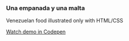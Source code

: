 ### Una empanada y una malta
Venezuelan food illustrated only with HTML/CSS

[Watch demo in Codepen](https://codepen.io/tirsolecointere/full/bJKWzR "Empanada & Malta - Venezuelan Food - CSS Art")

